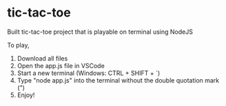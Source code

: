 # tic-tac-toe
Built tic-tac-toe project that is playable on terminal using NodeJS

To play, 
1. Download all files
2. Open the app.js file in VSCode
3. Start a new terminal (Windows: CTRL + SHIFT + `)
4. Type "node app.js" into the terminal without the double quotation mark (")
5. Enjoy!

